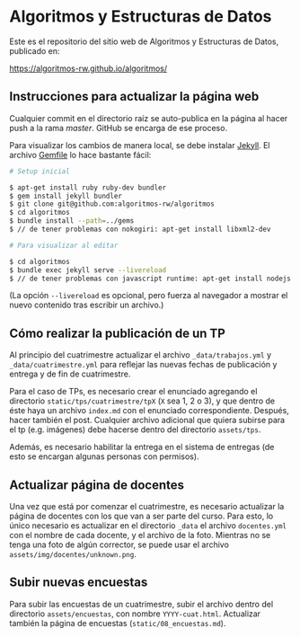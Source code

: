# Algoritmos y Estructuras de Datos

Este es el repositorio del sitio web de Algoritmos y Estructuras de Datos, publicado en:

<https://algoritmos-rw.github.io/algoritmos/>

## Instrucciones para actualizar la página web

Cualquier commit en el directorio raíz se auto-publica en la página al hacer push a la rama _master_. GitHub se encarga de ese proceso.

Para visualizar los cambios de manera local, se debe instalar [Jekyll](https://jekyllrb.com/docs/installation/#ubuntu). El archivo [Gemfile](Gemfile) lo hace bastante fácil:

```bash
# Setup inicial

$ apt-get install ruby ruby-dev bundler
$ gem install jekyll bundler
$ git clone git@github.com:algoritmos-rw/algoritmos
$ cd algoritmos
$ bundle install --path=../gems
$ // de tener problemas con nokogiri: apt-get install libxml2-dev

# Para visualizar al editar

$ cd algoritmos
$ bundle exec jekyll serve --livereload
$ // de tener problemas con javascript runtime: apt-get install nodejs

```

(La opción `--livereload` es opcional, pero fuerza al navegador a mostrar
el nuevo contenido tras escribir un archivo.)

## Cómo realizar la publicación de un TP

Al principio del cuatrimestre actualizar el archivo `_data/trabajos.yml` y `_data/cuatrimestre.yml` para reflejar las nuevas fechas de publicación y entrega y de fin de cuatrimestre.

Para el caso de TPs, es necesario crear el enunciado agregando el directorio `static/tps/cuatrimestre/tpX` (`X` sea 1, 2 o 3), y que dentro de éste haya un archivo `index.md` con el enunciado correspondiente. Después, hacer también el post. Cualquier archivo adicional que quiera subirse para el tp (e.g. imágenes) debe hacerse dentro del directorio `assets/tps`.

Además, es necesario habilitar la entrega en el sistema de entregas (de esto se encargan algunas personas con permisos).

## Actualizar página de docentes

Una vez que está por comenzar el cuatrimestre, es necesario actualizar la página de docentes con los que van a ser parte del curso. Para esto, lo único necesario es actualizar en el directorio `_data` el archivo `docentes.yml` con el nombre de cada docente, y el archivo de la foto. Mientras no se tenga una foto de algún corrector, se puede usar el archivo `assets/img/docentes/unknown.png`.

## Subir nuevas encuestas

Para subir las encuestas de un cuatrimestre, subir el archivo dentro del directorio `assets/encuestas`, con nombre `YYYY-cuat.html`. Actualizar también la página de encuestas (`static/08_encuestas.md`).
